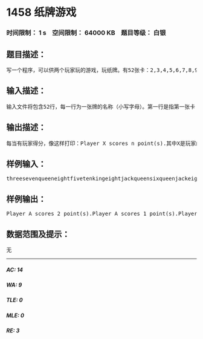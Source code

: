 # 1458 纸牌游戏   
### 时间限制： 1 s&nbsp;&nbsp;&nbsp;&nbsp;空间限制： 64000 KB&nbsp;&nbsp;&nbsp;&nbsp;题目等级： 白银  
## 题目描述：  

<pre>
写一个程序，可以供两个玩家玩的游戏，玩纸牌。有52张卡：2,3,4,5,6,7,8,9,10 ，J ,Q,K ,A 每样四张. 其中J,Q,K,A这四张被称为高分牌。洗牌后将牌面朝下扣在桌上，玩家A翻开最上面的牌，并把它放在一堆;然后玩家B翻开剩下最上面的牌，并把它放在那一堆。 A和B轮流这样，直到没牌为止。比赛得分方法如下：如果玩家翻开A，要再翻4张牌，如果接下来的4张牌都不是高分牌，该玩家得4分如果玩家翻开K，要再翻3张卡，如果接下来的3张牌都不是高分牌，该玩家得3分如果玩家翻开Q，要再翻2张卡，如果接下来的2张牌都不是高分牌，该玩家得2分如果玩家翻开J，要再翻1张卡，如果接下来的1张牌都不是高分牌，该玩家得1分
</pre>
  
  
## 输入描述：  

<pre>
输入文件将包含52行，每一行为一张牌的名称（小写字母）。第一行是指第一张卡；下一行的时下一张牌。
</pre>
  
  
## 输出描述：  

<pre>
每当有玩家得分，像这样打印：Player X scores n point(s).其中X是玩家的名字（A或B）而N是得了多少分（1，2，3，4）。在结束时打印游戏的总成绩，打印每个球员的分数。
</pre>
  
  
## 样例输入：  

<pre>
threesevenqueeneightfivetenkingeightjackqueensixqueenjackeightseventhreetenfourkingninesixsevenacefourjackacetenninetenqueenacekingseventwofivetwofiveninethreekingsixeightjacksixfivefourtwoacefourthreetwonine
</pre>
  
  
## 样例输出：  

<pre>
Player A scores 2 point(s).Player A scores 1 point(s).Player A scores 3 point(s).Player B scores 3 point(s).Player A scores 1 point(s).Player B scores 4 point(s).Player A: 7 point(s).Player B: 7 point(s).
</pre>
  
  
## 数据范围及提示：  

<pre>
无
</pre>
  
  
***  

##### AC: 14  
##### WA: 9  
##### TLE: 0  
##### MLE: 0  
##### RE: 3  
